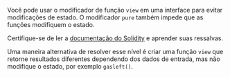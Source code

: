 Você pode usar o modificador de função `view` em uma interface para evitar modificações de estado. O modificador `pure` também impede que as funções modifiquem o estado.

Certifique-se de ler a [documentação do Solidity](http://solidity.readthedocs.io/en/develop/contracts.html#view-functions) e aprender suas ressalvas.

Uma maneira alternativa de resolver esse nível é criar uma função `view` que retorne resultados diferentes dependendo dos dados de entrada, mas não modifique o estado, por exemplo `gasleft()`.